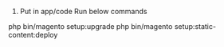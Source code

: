1) Put in app/code
Run below commands 

php bin/magento setup:upgrade
php bin/magento setup:static-content:deploy

